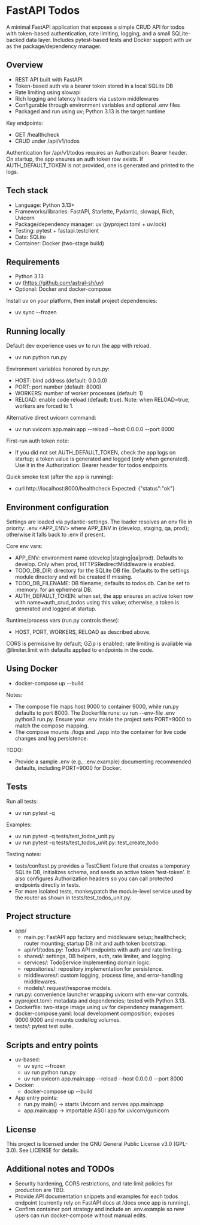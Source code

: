 # FastAPI Todos

A minimal FastAPI application that exposes a simple CRUD API for todos with token-based authentication, rate limiting, logging, and a small SQLite-backed data layer. Includes pytest-based tests and Docker support with uv as the package/dependency manager.


## Overview
- REST API built with FastAPI
- Token-based auth via a bearer token stored in a local SQLite DB
- Rate limiting using slowapi
- Rich logging and latency headers via custom middlewares
- Configurable through environment variables and optional .env files
- Packaged and run using uv; Python 3.13 is the target runtime

Key endpoints:
- GET /healthcheck
- CRUD under /api/v1/todos

Authentication for /api/v1/todos requires an Authorization: Bearer <token> header. On startup, the app ensures an auth token row exists. If AUTH_DEFAULT_TOKEN is not provided, one is generated and printed to the logs.


## Tech stack
- Language: Python 3.13+
- Frameworks/libraries: FastAPI, Starlette, Pydantic, slowapi, Rich, Uvicorn
- Package/dependency manager: uv (pyproject.toml + uv.lock)
- Testing: pytest + fastapi.testclient
- Data: SQLite
- Container: Docker (two-stage build)


## Requirements
- Python 3.13
- uv (https://github.com/astral-sh/uv)
- Optional: Docker and docker-compose

Install uv on your platform, then install project dependencies:

- uv sync --frozen


## Running locally
Default dev experience uses uv to run the app with reload.

- uv run python run.py

Environment variables honored by run.py:
- HOST: bind address (default: 0.0.0.0)
- PORT: port number (default: 8000)
- WORKERS: number of worker processes (default: 1)
- RELOAD: enable code reload (default: true). Note: when RELOAD=true, workers are forced to 1.

Alternative direct uvicorn command:
- uv run uvicorn app.main:app --reload --host 0.0.0.0 --port 8000

First-run auth token note:
- If you did not set AUTH_DEFAULT_TOKEN, check the app logs on startup; a token value is generated and logged (only when generated). Use it in the Authorization: Bearer <token> header for todos endpoints.

Quick smoke test (after the app is running):
- curl http://localhost:8000/healthcheck
  Expected: {"status":"ok"}


## Environment configuration
Settings are loaded via pydantic-settings. The loader resolves an env file in priority: .env.<APP_ENV> where APP_ENV in {develop, staging, qa, prod}; otherwise it falls back to .env if present.

Core env vars:
- APP_ENV: environment name (develop|staging|qa|prod). Defaults to develop. Only when prod, HTTPSRedirectMiddleware is enabled.
- TODO_DB_DIR: directory for the SQLite DB file. Defaults to the settings module directory and will be created if missing.
- TODO_DB_FILENAME: DB filename; defaults to todos.db. Can be set to :memory: for an ephemeral DB.
- AUTH_DEFAULT_TOKEN: when set, the app ensures an active token row with name=auth_crud_todos using this value; otherwise, a token is generated and logged at startup.

Runtime/process vars (run.py controls these):
- HOST, PORT, WORKERS, RELOAD as described above.

CORS is permissive by default; GZip is enabled; rate limiting is available via @limiter.limit with defaults applied to endpoints in the code.


## Using Docker
- docker-compose up --build

Notes:
- The compose file maps host 9000 to container 9000, while run.py defaults to port 8000. The Dockerfile runs: uv run --env-file .env python3 run.py. Ensure your .env inside the project sets PORT=9000 to match the compose mapping.
- The compose mounts ./logs and ./app into the container for live code changes and log persistence.

TODO:
- Provide a sample .env (e.g., .env.example) documenting recommended defaults, including PORT=9000 for Docker.


## Tests
Run all tests:
- uv run pytest -q

Examples:
- uv run pytest -q tests/test_todos_unit.py
- uv run pytest -q tests/test_todos_unit.py::test_create_todo

Testing notes:
- tests/conftest.py provides a TestClient fixture that creates a temporary SQLite DB, initializes schema, and seeds an active token 'test-token'. It also configures Authorization headers so you can call protected endpoints directly in tests.
- For more isolated tests, monkeypatch the module-level service used by the router as shown in tests/test_todos_unit.py.


## Project structure
- app/
  - main.py: FastAPI app factory and middleware setup; healthcheck; router mounting; startup DB init and auth token bootstrap.
  - api/v1/todos.py: Todos API endpoints with auth and rate limiting.
  - shared/: settings, DB helpers, auth, rate limiter, and logging.
  - services/: TodoService implementing domain logic.
  - repositories/: repository implementation for persistence.
  - middlewares/: custom logging, process time, and error-handling middlewares.
  - models/: request/response models.
- run.py: convenience launcher wrapping uvicorn with env-var controls.
- pyproject.toml: metadata and dependencies; tested with Python 3.13.
- Dockerfile: two-stage image using uv for dependency management.
- docker-compose.yaml: local development composition; exposes 9000:9000 and mounts code/log volumes.
- tests/: pytest test suite.


## Scripts and entry points
- uv-based:
  - uv sync --frozen
  - uv run python run.py
  - uv run uvicorn app.main:app --reload --host 0.0.0.0 --port 8000
- Docker:
  - docker-compose up --build
- App entry points:
  - run.py main() → starts Uvicorn and serves app.main:app
  - app.main:app → importable ASGI app for uvicorn/gunicorn


## License
This project is licensed under the GNU General Public License v3.0 (GPL-3.0). See LICENSE for details.


## Additional notes and TODOs
- Security hardening, CORS restrictions, and rate limit policies for production are TBD.
- Provide API documentation snippets and examples for each todos endpoint (currently rely on FastAPI docs at /docs once app is running).
- Confirm container port strategy and include an .env.example so new users can run docker-compose without manual edits.